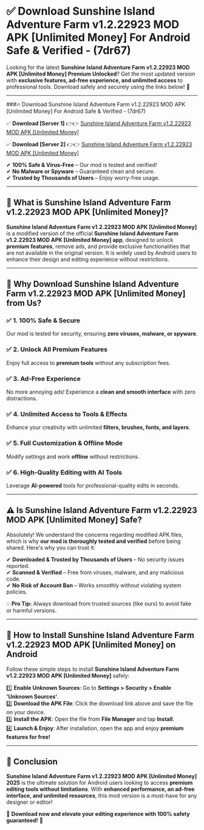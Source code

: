 
# ✅ Download Sunshine Island Adventure Farm v1.2.22923 MOD APK [Unlimited Money] For Android Safe & Verified -  (7dr67) 

Looking for the latest **Sunshine Island Adventure Farm v1.2.22923 MOD APK [Unlimited Money] Premium Unlocked**? Get the most updated version with **exclusive features, ad-free experience, and unlimited access** to professional tools. Download safely and securely using the links below! 🚀  

---

###🔥 Download Sunshine Island Adventure Farm v1.2.22923 MOD APK [Unlimited Money] For Android Safe & Verified -  (7dr67)  

✅ **Download [Server 1]** 👉👉 [Sunshine Island Adventure Farm v1.2.22923 MOD APK [Unlimited Money] ](https://apkcomod.com?title=Sunshine_Island_Adventure_Farm_v1.2.22923_MOD_APK_[Unlimited_Money])  

✅ **Download [Server 2]** 👉👉 [Sunshine Island Adventure Farm v1.2.22923 MOD APK [Unlimited Money] ](https://apkcomod.com?title=Sunshine_Island_Adventure_Farm_v1.2.22923_MOD_APK_[Unlimited_Money])  

✔ **100% Safe & Virus-Free** – Our mod is tested and verified!  
✔ **No Malware or Spyware** – Guaranteed clean and secure.  
✔ **Trusted by Thousands of Users** – Enjoy worry-free usage.  

---

## 📌 What is Sunshine Island Adventure Farm v1.2.22923 MOD APK [Unlimited Money]?  

**Sunshine Island Adventure Farm v1.2.22923 MOD APK [Unlimited Money]** is a modified version of the official **Sunshine Island Adventure Farm v1.2.22923 MOD APK [Unlimited Money] app**, designed to unlock **premium features**, remove ads, and provide exclusive functionalities that are not available in the original version. It is widely used by Android users to enhance their design and editing experience without restrictions.  

---

## 🌟 Why Download Sunshine Island Adventure Farm v1.2.22923 MOD APK [Unlimited Money] from Us?  

### ✅ 1. 100% Safe & Secure  
Our mod is tested for security, ensuring **zero viruses, malware, or spyware**.  

### ✅ 2. Unlock All Premium Features  
Enjoy full access to **premium tools** without any subscription fees.  

### ✅ 3. Ad-Free Experience  
No more annoying ads! Experience a **clean and smooth interface** with zero distractions.  

### ✅ 4. Unlimited Access to Tools & Effects  
Enhance your creativity with unlimited **filters, brushes, fonts, and layers**.  

### ✅ 5. Full Customization & Offline Mode  
Modify settings and work **offline** without restrictions.  

### ✅ 6. High-Quality Editing with AI Tools  
Leverage **AI-powered** tools for professional-quality edits in seconds.  

---

## ⚠️ Is Sunshine Island Adventure Farm v1.2.22923 MOD APK [Unlimited Money] Safe?  

Absolutely! We understand the concerns regarding modified APK files, which is why **our mod is thoroughly tested and verified** before being shared. Here's why you can trust it:  

✔ **Downloaded & Trusted by Thousands of Users** – No security issues reported.  
✔ **Scanned & Verified** – Free from viruses, malware, and any malicious code.  
✔ **No Risk of Account Ban** – Works smoothly without violating system policies.  

💡 **Pro Tip:** Always download from trusted sources (like ours) to avoid fake or harmful versions.  

---

## 📲 How to Install Sunshine Island Adventure Farm v1.2.22923 MOD APK [Unlimited Money] on Android  

Follow these simple steps to install **Sunshine Island Adventure Farm v1.2.22923 MOD APK [Unlimited Money]** safely:  

1️⃣ **Enable Unknown Sources**: Go to **Settings > Security > Enable 'Unknown Sources'**.  
2️⃣ **Download the APK File**: Click the download link above and save the file on your device.  
3️⃣ **Install the APK**: Open the file from **File Manager** and tap **Install**.  
4️⃣ **Launch & Enjoy**: After installation, open the app and enjoy **premium features for free!**  

---

## 🚀 Conclusion  

**Sunshine Island Adventure Farm v1.2.22923 MOD APK [Unlimited Money] 2025** is the ultimate solution for Android users looking to access **premium editing tools without limitations**. With **enhanced performance, an ad-free interface, and unlimited resources**, this mod version is a must-have for any designer or editor!  

🔻 **Download now and elevate your editing experience with 100% safety guaranteed!** 🔻  
